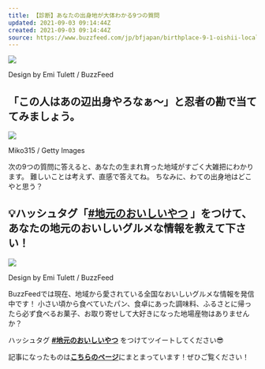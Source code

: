 ```yaml
---
title: 【診断】あなたの出身地が大体わかる9つの質問
updated: 2021-09-03 09:14:44Z
created: 2021-09-03 09:14:44Z
source: https://www.buzzfeed.com/jp/bfjapan/birthplace-9-1-oishii-local
---
```


 ![](https://img.buzzfeed.com/buzzfeed-static/static/2021-08/31/5/asset/ed9f0b2eb969/sub-buzz-1343-1630386299-18.jpg?downsize=700%3A%2A&output-quality=auto&output-format=auto)

  Design by Emi Tulett / BuzzFeed

##   「この人はあの辺出身やろなぁ〜」と忍者の勘で当ててみましょう。

 ![](https://img.buzzfeed.com/buzzfeed-static/static/2016-10/18/2/asset/buzzfeed-prod-web04/sub-buzz-15982-1476771383-3.jpg?downsize=700%3A%2A&output-quality=auto&output-format=auto)

  Miko315 / Getty Images

次の9つの質問に答えると、あなたの生まれ育った地域がすごく大雑把にわかります。
難しいことは考えず、直感で答えてね。
ちなみに、わての出身地はどこやと思う？

##   💡ハッシュタグ「[#地元のおいしいやつ](https://twitter.com/hashtag/%E5%9C%B0%E5%85%83%E3%81%AE%E3%81%8A%E3%81%84%E3%81%97%E3%81%84%E3%82%84%E3%81%A4?src=hashtag_click) 」をつけて、あなたの地元のおいしいグルメな情報を教えて下さい！

 ![](https://img.buzzfeed.com/buzzfeed-static/static/2021-08/31/5/asset/ed9f0b2eb969/sub-buzz-1332-1630386330-31.png)

  Design by Emi Tulett / BuzzFeed

BuzzFeedでは現在、地域から愛されている全国なおいしいグルメな情報を発信中です！
小さい頃から食べていたパン、食卓にあった調味料、ふるさとに帰ったら必ず食べるお菓子、お取り寄せして大好きになった地場産物はありませんか？

ハッシュタグ [**#地元のおいしいやつ**](https://twitter.com/hashtag/%E5%9C%B0%E5%85%83%E3%81%AE%E3%81%8A%E3%81%84%E3%81%97%E3%81%84%E3%82%84%E3%81%A4?src=hashtag_click) をつけてツイートしてください😎

記事になったものは[**こちらのページ**](https://www.buzzfeed.com/jp/badge/oishii-local)にまとまっています！ぜひご覧ください！
